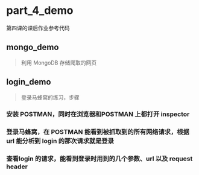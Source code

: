 # part_4_demo
第四课的课后作业参考代码

## mongo_demo
> 利用 MongoDB 存储爬取的网页

## login_demo
> 登录马蜂窝的练习，步骤
### 安装 POSTMAN，同时在浏览器和POSTMAN 上都打开 inspector
### 登录马蜂窝，在 POSTMAN 能看到被抓取到的所有网络请求，根据 url 能分析到 login 的那次请求就是登录
### 查看login 的请求，能看到登录时用到的几个参数、url 以及 request header